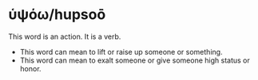 # ὑψόω/hupsoō
This word is an action. It is a verb.
* This word can mean to lift or raise up someone or something.
* This word can mean to exalt someone or give someone high status or honor.
